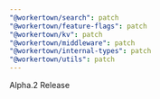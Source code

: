 ```yaml
---
"@workertown/search": patch
"@workertown/feature-flags": patch
"@workertown/kv": patch
"@workertown/middleware": patch
"@workertown/internal-types": patch
"@workertown/utils": patch
---
```


Alpha.2 Release
